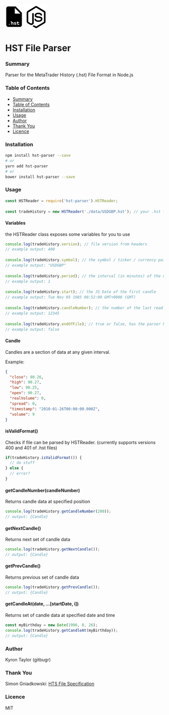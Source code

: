 <img src="hst_parser.png" height="80px" />

# HST File Parser

### Summary

Parser for the MetaTrader History (.hst) File Format in Node.js

### Table of Contents

  * [Summary](#)
  * [Table of Contents](#)
  * [Installation](#)
  * [Usage](#)
  * [Author](#)
  * [Thank You](#)
  * [Licence](#)

### Installation

```sh
npm install hst-parser --save
# or
yarn add hst-parser
# or
bower install hst-parser --save
```

### Usage

```javascript
const HSTReader = require('hst-parser').HSTReader;

const tradeHistory = new HSTReader('./data/USDGBP.hst'); // your .hst file
```


#### Variables
the HSTReader class exposes some variables for you to use
```javascript
console.log(tradeHistory.version); // file version from headers
// example output: 400

console.log(tradeHistory.symbol); // the symbol / ticker / currency pair from the file
// example output: "USDGBP"

console.log(tradeHistory.period); // the interval (in minutes) of the data
// example output: 1

console.log(tradeHistory.start); // the JS Date of the first candle
// example output: Tue Nov 05 1985 00:52:00 GMT+0000 (GMT)

console.log(tradeHistory.candleNumber); // the number of the last read candle
// example output: 12345

console.log(tradeHistory.endOfFile); // true or false, has the parser hit the end of the file?
// example output: false
```

#### Candle

Candles are a section of data at any given interval.

Example:
```json
{ 
  "close": 90.26,
  "high": 90.27,
  "low": 90.25,
  "open": 90.27,
  "realVolume": 0,
  "spread": 0,
  "timestamp": "2010-01-26T00:00:00.000Z",
  "volume": 9 
}
```

#### isValidFormat()

Checks if file can be parsed by HSTReader. (currently supports versions 400 and 401 of .hst files)
```javascript
if(tradeHistory.isValidFormat()) {
  // do stuff
} else {
  // error?
}
```

#### getCandleNumber(candleNumber)

Returns candle data at specified position
```javascript
console.log(tradeHistory.getCandleNumber(200));
// output: {Candle}
```

#### getNextCandle()

Returns next set of candle data
```javascript
console.log(tradeHistory.getNextCandle());
// output: {Candle}
```

#### getPrevCandle()

Returns previous set of candle data
```javascript
console.log(tradeHistory.getPrevCandle());
// output: {Candle}
```

#### getCandleAt(date, ...[startDate, i])

Returns set of candle data at specified date and time
```javascript
const myBirthday = new Date(1996, 0, 26);
console.log(tradeHistory.getCandleAt(myBirthday));
// output: {Candle}
```

### Author

Kyron Taylor (gitbugr)

### Thank You

Simon Gniadkowski: [HTS File Specification](https://www.mql5.com/en/forum/149178)

### Licence

MIT
